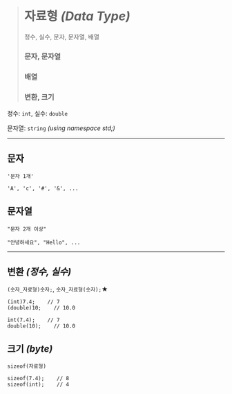 ># 자료형 *(Data Type)*
>정수, 실수, 문자, 문자열, 배열
>
>### 문자, 문자열
>### 배열
>### 변환, 크기
정수: `int`, 실수: `double`

문자열: `string` *(using namespace std;)*

---

## 문자
`'문자 1개'`
```
'A', 'c', '#', '&', ...
```

## 문자열
`"문자 2개 이상"`
```
"안녕하세요", "Hello", ... 
```

---

## 변환 *(정수, 실수)*
`(숫자_자료형)숫자;`, `숫자_자료형(숫자);`★
```angular2html
(int)7.4;    // 7
(double)10;    // 10.0

int(7.4);    // 7
double(10);    // 10.0 
```

## 크기 *(byte)*
`sizeof(자료형)`
```
sizeof(7.4);    // 8
sizeof(int);    // 4
